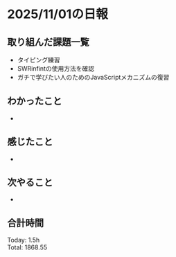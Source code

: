 # 2025/11/01の日報
## 取り組んだ課題一覧
* タイピング練習
* SWRinfintの使用方法を確認
* ガチで学びたい人のためのJavaScriptメカニズムの復習
## わかったこと 
* 
## 感じたこと
* 
## 次やること
* 
##  合計時間 
Today: 1.5h<br>
Total: 1868.55
